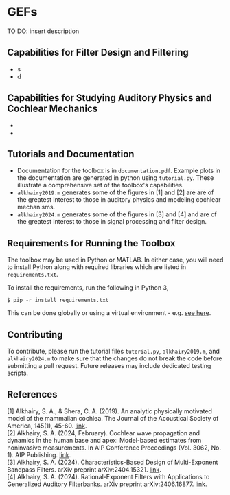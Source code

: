 # GEFs
TO DO: insert description


## Capabilities for Filter Design and Filtering
* s
* d


## Capabilities for Studying Auditory Physics and Cochlear Mechanics
* 
* 


## Tutorials and Documentation
* Documentation for the toolbox is in `documentation.pdf`. Example plots in the documentation are generated in python using `tutorial.py`. These illustrate a comprehensive set of the toolbox's capabilities.
* `alkhairy2019.m` generates some of the figures in [1] and [2] are are of the greatest interest to those in auditory physics and modeling cochlear mechanisms.
* `alkhairy2024.m` generates some of the figures in [3] and [4] and are of the greatest interest to those in signal processing and filter design.  


## Requirements for Running the Toolbox
The toolbox may be used in Python or MATLAB. In either case, you will need to install Python along with required libraries which are listed in `requirements.txt`.

To install the requirements, run the following in Python 3,

```
$ pip -r install requirements.txt
```

This can be done globally or using a virtual environment - e.g. [see here](https://dev.to/emminex/how-to-install-python-libraries-in-visual-studio-code-38i1).

## Contributing
To contribute, please run the tutorial files `tutorial.py`, `alkhairy2019.m`, and `alkhairy2024.m` to make sure that the changes do not break the code before submitting a pull request. Future releases may include dedicated testing scripts.



## References
[1] Alkhairy, S. A., & Shera, C. A. (2019). An analytic physically motivated model of the mammalian cochlea. The Journal of the Acoustical Society of America, 145(1), 45-60. [link](https://doi.org/10.1121/1.5084042).  
[2] Alkhairy, S. A. (2024, February). Cochlear wave propagation and dynamics in the human base and apex: Model-based estimates from noninvasive measurements. In AIP Conference Proceedings (Vol. 3062, No. 1). AIP Publishing. [link](https://doi.org/10.1063/5.0189264).   
[3] Alkhairy, S. A. (2024). Characteristics-Based Design of Multi-Exponent Bandpass Filters. arXiv preprint arXiv:2404.15321. [link](https://arxiv.org/abs/2404.15321v1).  
[4] Alkhairy, S. A. (2024). Rational-Exponent Filters with Applications to Generalized Auditory Filterbanks. arXiv preprint arXiv:2406.16877. [link](https://arxiv.org/abs/2406.16877v2).  
